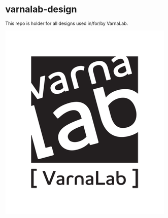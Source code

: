 # varnalab-design

This repo is holder for all designs used in/for/by VarnaLab.

![VarnaLab logo](https://github.com/VarnaLab/varnalab-design/blob/master/logo/box_typo-small.png)
